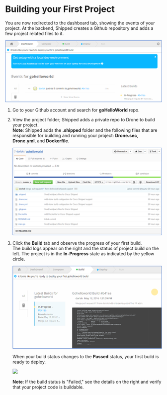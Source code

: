 # Building your First Project

You are now redirected to the dashboard tab, showing the events of your project. At the backend, Shipped creates a Github repository and adds a few project related files to it. 

![](assets/build--project.png)

1. Go to your Github account and search for **goHelloWorld** repo.


2. View the project folder; Shipped adds a private repo to Drone to build your project.  
    **Note**: Shipped adds the **.shipped** folder and the following files that are responsible for building and running your project: **Drone.sec**, **Drone.yml**, and **Dockerfile**.  

	![](assets/hello-world-code.png)

3. Click the **Build** tab and observe the progress of your first build.  
    The build logs appear on the right and the status of project build on the left. The project is in the **In-Progress** state as indicated by the yellow circle.

    ![](assets/build-log.png)

    When your build status changes to the **Passed** status, your first build is ready to deploy. 

    ![](assets/test3.PNG)

    **Note**: If the build status is "Failed," see the details on the right and verify that your project code is buildable. 




